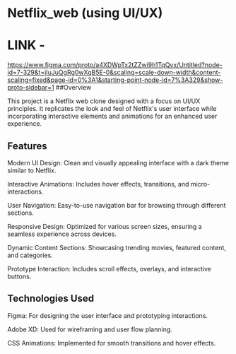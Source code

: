 # Netflix_web (using UI/UX)
# LINK -
https://www.figma.com/proto/a4XDWpTx2tZZwi9h1TqQvx/Untitled?node-id=7-329&t=jIuJuQgRg0wXqB5E-0&scaling=scale-down-width&content-scaling=fixed&page-id=0%3A1&starting-point-node-id=7%3A329&show-proto-sidebar=1
##Overview

This project is a Netflix web clone designed with a focus on UI/UX principles. It replicates the look and feel of Netflix's user interface while incorporating interactive elements and animations for an enhanced user experience.

## Features

Modern UI Design: Clean and visually appealing interface with a dark theme similar to Netflix.

Interactive Animations: Includes hover effects, transitions, and micro-interactions.

User Navigation: Easy-to-use navigation bar for browsing through different sections.

Responsive Design: Optimized for various screen sizes, ensuring a seamless experience across devices.

Dynamic Content Sections: Showcasing trending movies, featured content, and categories.

Prototype Interaction: Includes scroll effects, overlays, and interactive buttons.

## Technologies Used

Figma: For designing the user interface and prototyping interactions.

Adobe XD: Used for wireframing and user flow planning.

CSS Animations: Implemented for smooth transitions and hover effects.
